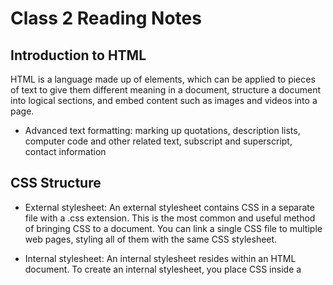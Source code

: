 # Class 2 Reading Notes

## Introduction to HTML

HTML is a language made up of elements, which can be applied to pieces of text to give them different meaning in a document, structure a document into logical sections, and embed content such as images and videos into a page. 

- Advanced text formatting: marking up quotations, description lists, computer code and other related text, subscript and superscript, contact information

## CSS Structure

- External stylesheet: An external stylesheet contains CSS in a separate file with a .css extension. This is the most common and useful method of bringing CSS to a document. You can link a single CSS file to multiple web pages, styling all of them with the same CSS stylesheet. 

- Internal stylesheet: An internal stylesheet resides within an HTML document. To create an internal stylesheet, you place CSS inside a <style> element contained inside the HTML <head>.

## JavaScript basics

JavaScript is a programming language that adds interactivity to your website. This happens in games, in the behavior of responses when buttons are pressed or with data entry on forms; with dynamic styling; with animation

## Making decisions in your code — conditionals

Code needs to make decisions and carry out actions accordingly depending on different inputs. For example, in a game, if the player's number of lives is 0, then it's game over. In a weather app, if it is being looked at in the morning, show a sunrise graphic; show stars and a moon if it is nighttime.

## How to Write a Git Commit Message

- Separate subject from body with a blank line

- Limit the subject line to 50 characters

- Capitalize the subject line

- Do not end the subject line with a period

- Use the imperative mood in the subject line

- Wrap the body at 72 characters

- Use the body to explain what and why vs. how

### Things I want to know more about

- How to get more fluent using conditional structures in JavaScript.

- Utilizing functions as a good alternative to repeatedly writing the same code.

- Understanding CSS fundamental syntax structures in detail.

#### Link to my github portfolio [https://github.com/jenniferlidotson](https://github.com/jenniferlidotson)
